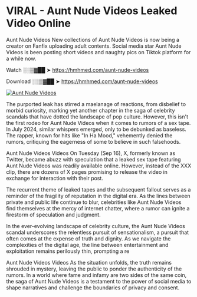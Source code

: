 # VIRAL - Aunt Nude Videos Leaked Video Online

Aunt Nude Videos New collections of Aunt Nude Videos is now being a creator on Fanfix uploading adult contents. Social media star Aunt Nude Videos is been posting short videos and naughty pics on Tiktok platform for a while now.

Watch ░░▒▓██ ➤ https://hmhmed.com/aunt-nude-videos

Download ░░▒▓██ ➤ https://hmhmed.com/aunt-nude-videos

[![Aunt Nude Videos](https://i.imgur.com/dJHk4Zq.gif)](https://hmhmed.com/aunt-nude-videos)

The purported leak has stirred a maelanage of reactions, from disbelief to morbid curiosity, marking yet another chapter in the saga of celebrity scandals that have dotted the landscape of pop culture. However, this isn't the first rodeo for Aunt Nude Videos when it comes to rumors of a sex tape. In July 2024, similar whispers emerged, only to be debunked as baseless. The rapper, known for hits like "In Ha Mood," vehemently denied the rumors, critiquing the eagerness of some to believe in such falsehoods.

Aunt Nude Videos Videos
On Tuesday (Sep 16), X, formerly known as Twitter, became abuzz with speculation that a leaked sex tape featuring Aunt Nude Videos was readily available online. However, instead of the XXX clip, there are dozens of X pages promising to release the video in exchange for interaction with their post.

The recurrent theme of leaked tapes and the subsequent fallout serves as a reminder of the fragility of reputation in the digital era. As the lines between private and public life continue to blur, celebrities like Aunt Nude Videos find themselves at the mercy of internet chatter, where a rumor can ignite a firestorm of speculation and judgment.

In the ever-evolving landscape of celebrity culture, the Aunt Nude Videos scandal underscores the relentless pursuit of sensationalism, a pursuit that often comes at the expense of truth and dignity. As we navigate the complexities of the digital age, the line between entertainment and exploitation remains perilously thin, prompting a re

Aunt Nude Videos Videos
As the situation unfolds, the truth remains shrouded in mystery, leaving the public to ponder the authenticity of the rumors. In a world where fame and infamy are two sides of the same coin, the saga of Aunt Nude Videos is a testament to the power of social media to shape narratives and challenge the boundaries of privacy and consent.